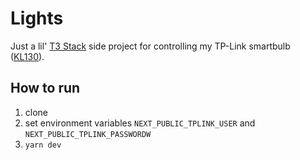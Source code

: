# Lights

Just a lil' [T3 Stack](https://create.t3.gg/) side project for controlling my TP-Link smartbulb ([KL130](https://www.amazon.com/Changing-Dimmable-Compatible-Required-KL130/dp/B07FZ6PLJG/)).

## How to run

1. clone
2. set environment variables `NEXT_PUBLIC_TPLINK_USER` and `NEXT_PUBLIC_TPLINK_PASSWORDW`
3. `yarn dev`
